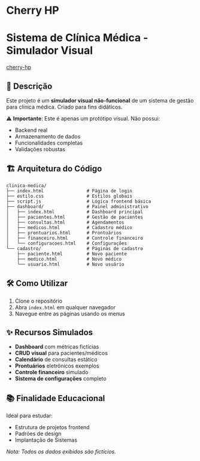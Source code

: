 # Cherry HP
# Sistema de Clínica Médica - Simulador Visual

[cherry-hp](https://lukas-senai.github.io/cherry-hp)

## 📝 Descrição

Este projeto é um **simulador visual não-funcional** de um sistema de gestão para clínica médica. Criado para fins didáticos.

⚠️ **Importante**: Este é apenas um protótipo visual. Não possui:
- Backend real
- Armazenamento de dados
- Funcionalidades completas
- Validações robustas

## 🏗️ Arquitetura do Código

```
clinica-medica/
├── index.html                # Página de login
├── estilo.css                # Estilos globais
├── script.js                 # Lógica frontend básica
├── dashboard/                # Painel administrativo
│   ├── index.html            # Dashboard principal
│   ├── pacientes.html        # Gestão de pacientes
│   ├── consultas.html        # Agendamentos
│   ├── medicos.html          # Cadastro médico
│   ├── prontuarios.html      # Prontuários
│   ├── financeiro.html       # Controle financeiro
│   └── configuracoes.html    # Configurações
└── cadastro/                 # Páginas de cadastro
    ├── paciente.html         # Novo paciente
    ├── medico.html           # Novo médico
    └── usuario.html          # Novo usuário
```

## 🛠️ Como Utilizar

1. Clone o repositório
2. Abra `index.html` em qualquer navegador
3. Navegue entre as páginas usando os menus

## ✨ Recursos Simulados

- **Dashboard** com métricas fictícias
- **CRUD visual** para pacientes/médicos
- **Calendário** de consultas estático
- **Prontuários** eletrônicos exemplos
- **Controle financeiro** simulado
- **Sistema de configurações** completo

## 📚 Finalidade Educacional

Ideal para estudar:
- Estrutura de projetos frontend
- Padrões de design
- Implantação de Sistemas

*Nota: Todos os dados exibidos são fictícios.*

